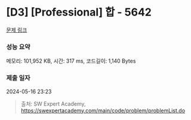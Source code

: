 # [D3] [Professional] 합 - 5642 

[문제 링크](https://swexpertacademy.com/main/code/problem/problemDetail.do?contestProbId=AWXQm2SqdxkDFAUo) 

### 성능 요약

메모리: 101,952 KB, 시간: 317 ms, 코드길이: 1,140 Bytes

### 제출 일자

2024-05-16 23:23



> 출처: SW Expert Academy, https://swexpertacademy.com/main/code/problem/problemList.do